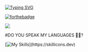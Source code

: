 
[![Typing SVG](https://readme-typing-svg.demolab.com?font=Fira+Code&size=21&pause=500&color=F7365EE6&width=435&lines=Hello+Gorgeous+%E2%99%A5)](https://git.io/typing-svg)

 [![forthebadge](https://forthebadge.com/images/badges/built-with-love.svg)](https://forthebadge.com)   

![](https://komarev.com/ghpvc/?username=ASMAAGT&color=ff69b4)      

#DO YOU SPEAK MY LANGUAGES 💪✨?    

[![My Skills](https://skillicons.dev/icons?i=js,html,css,react,py,php,nodejs,java,flutter,androidstudio,c,dotnet,)](https://skillicons.dev)
   


<!--
**ASMAAGT/ASMAAGT** is a ✨ _special_ ✨ repository because its `README.md` (this file) appears on your GitHub profile.

Here are some ideas to get you started:

- 🔭 I’m currently working on ...
- 🌱 I’m currently learning ...
- 👯 I’m looking to collaborate on ...
- 🤔 I’m looking for help with ...
- 💬 Ask me about ...
- 📫 How to reach me: ...
- 😄 Pronouns: ...
- ⚡ Fun fact: ...
-->
